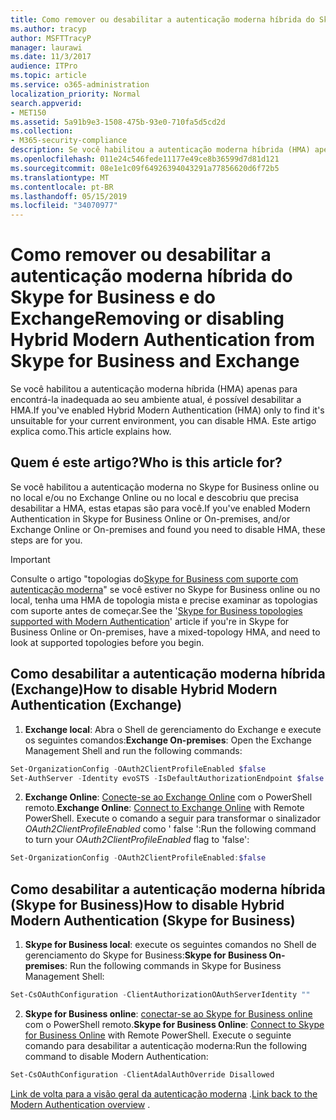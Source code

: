 ```yaml
---
title: Como remover ou desabilitar a autenticação moderna híbrida do Skype for Business e do Exchange
ms.author: tracyp
author: MSFTTracyP
manager: laurawi
ms.date: 11/3/2017
audience: ITPro
ms.topic: article
ms.service: o365-administration
localization_priority: Normal
search.appverid:
- MET150
ms.assetid: 5a91b9e3-1508-475b-93e0-710fa5d5cd2d
ms.collection:
- M365-security-compliance
description: Se você habilitou a autenticação moderna híbrida (HMA) apenas para encontrá-la inadequada ao seu ambiente atual, é possível desabilitar a HMA. Este artigo explica como.
ms.openlocfilehash: 011e24c546fede11177e49ce8b36599d7d81d121
ms.sourcegitcommit: 08e1e1c09f64926394043291a77856620d6f72b5
ms.translationtype: MT
ms.contentlocale: pt-BR
ms.lasthandoff: 05/15/2019
ms.locfileid: "34070977"
---
```

# <a name="removing-or-disabling-hybrid-modern-authentication-from-skype-for-business-and-exchange"></a><span data-ttu-id="ab4cd-104">Como remover ou desabilitar a autenticação moderna híbrida do Skype for Business e do Exchange</span><span class="sxs-lookup"><span data-stu-id="ab4cd-104">Removing or disabling Hybrid Modern Authentication from Skype for Business and Exchange</span></span>

<span data-ttu-id="ab4cd-105">Se você habilitou a autenticação moderna híbrida (HMA) apenas para encontrá-la inadequada ao seu ambiente atual, é possível desabilitar a HMA.</span><span class="sxs-lookup"><span data-stu-id="ab4cd-105">If you've enabled Hybrid Modern Authentication (HMA) only to find it's unsuitable for your current environment, you can disable HMA.</span></span> <span data-ttu-id="ab4cd-106">Este artigo explica como.</span><span class="sxs-lookup"><span data-stu-id="ab4cd-106">This article explains how.</span></span>
  
## <a name="who-is-this-article-for"></a><span data-ttu-id="ab4cd-107">Quem é este artigo?</span><span class="sxs-lookup"><span data-stu-id="ab4cd-107">Who is this article for?</span></span>

<span data-ttu-id="ab4cd-108">Se você habilitou a autenticação moderna no Skype for Business online ou no local e/ou no Exchange Online ou no local e descobriu que precisa desabilitar a HMA, estas etapas são para você.</span><span class="sxs-lookup"><span data-stu-id="ab4cd-108">If you've enabled Modern Authentication in Skype for Business Online or On-premises, and/or Exchange Online or On-premises and found you need to disable HMA, these steps are for you.</span></span>

> [!IMPORTANT]
> <span data-ttu-id="ab4cd-109">Consulte o artigo "topologias do[Skype for Business com suporte com autenticação moderna](https://technet.microsoft.com/en-us/library/mt803262.aspx)" se você estiver no Skype for Business online ou no local, tenha uma HMA de topologia mista e precise examinar as topologias com suporte antes de começar.</span><span class="sxs-lookup"><span data-stu-id="ab4cd-109">See the '[Skype for Business topologies supported with Modern Authentication](https://technet.microsoft.com/en-us/library/mt803262.aspx)' article if you're in Skype for Business Online or On-premises, have a mixed-topology HMA, and need to look at supported topologies before you begin.</span></span>
  
## <a name="how-to-disable-hybrid-modern-authentication-exchange"></a><span data-ttu-id="ab4cd-110">Como desabilitar a autenticação moderna híbrida (Exchange)</span><span class="sxs-lookup"><span data-stu-id="ab4cd-110">How to disable Hybrid Modern Authentication (Exchange)</span></span>

1. <span data-ttu-id="ab4cd-111">**Exchange local**: Abra o Shell de gerenciamento do Exchange e execute os seguintes comandos:</span><span class="sxs-lookup"><span data-stu-id="ab4cd-111">**Exchange On-premises**: Open the Exchange Management Shell and run the following commands:</span></span> 

```powershell
Set-OrganizationConfig -OAuth2ClientProfileEnabled $false
Set-AuthServer -Identity evoSTS -IsDefaultAuthorizationEndpoint $false
```

2. <span data-ttu-id="ab4cd-112">**Exchange Online**: [Conecte-se ao Exchange Online](https://docs.microsoft.com/en-us/powershell/exchange/exchange-online/connect-to-exchange-online-powershell/connect-to-exchange-online-powershell) com o PowerShell remoto.</span><span class="sxs-lookup"><span data-stu-id="ab4cd-112">**Exchange Online**: [Connect to Exchange Online](https://docs.microsoft.com/en-us/powershell/exchange/exchange-online/connect-to-exchange-online-powershell/connect-to-exchange-online-powershell) with Remote PowerShell.</span></span> <span data-ttu-id="ab4cd-113">Execute o comando a seguir para transformar o sinalizador *OAuth2ClientProfileEnabled* como ' false ':</span><span class="sxs-lookup"><span data-stu-id="ab4cd-113">Run the following command to turn your  *OAuth2ClientProfileEnabled*  flag to 'false':</span></span>

```powershell    
Set-OrganizationConfig -OAuth2ClientProfileEnabled:$false
```
    
## <a name="how-to-disable-hybrid-modern-authentication-skype-for-business"></a><span data-ttu-id="ab4cd-114">Como desabilitar a autenticação moderna híbrida (Skype for Business)</span><span class="sxs-lookup"><span data-stu-id="ab4cd-114">How to disable Hybrid Modern Authentication (Skype for Business)</span></span>

1. <span data-ttu-id="ab4cd-115">**Skype for Business local**: execute os seguintes comandos no Shell de gerenciamento do Skype for Business:</span><span class="sxs-lookup"><span data-stu-id="ab4cd-115">**Skype for Business On-premises**: Run the following commands in Skype for Business Management Shell:</span></span>

```powershell
Set-CsOAuthConfiguration -ClientAuthorizationOAuthServerIdentity ""
```

2. <span data-ttu-id="ab4cd-116">**Skype for Business online**: [conectar-se ao Skype for Business online](https://docs.microsoft.com/en-us/office365/enterprise/powershell/manage-skype-for-business-online-with-office-365-powershell) com o PowerShell remoto.</span><span class="sxs-lookup"><span data-stu-id="ab4cd-116">**Skype for Business Online**: [Connect to Skype for Business Online](https://docs.microsoft.com/en-us/office365/enterprise/powershell/manage-skype-for-business-online-with-office-365-powershell) with Remote PowerShell.</span></span> <span data-ttu-id="ab4cd-117">Execute o seguinte comando para desabilitar a autenticação moderna:</span><span class="sxs-lookup"><span data-stu-id="ab4cd-117">Run the following command to disable Modern Authentication:</span></span>

```powershell    
Set-CsOAuthConfiguration -ClientAdalAuthOverride Disallowed
```

<span data-ttu-id="ab4cd-118">[Link de volta para a visão geral da autenticação moderna](hybrid-modern-auth-overview.md) .</span><span class="sxs-lookup"><span data-stu-id="ab4cd-118">[Link back to the Modern Authentication overview](hybrid-modern-auth-overview.md) .</span></span> 
  

